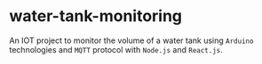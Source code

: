 # water-tank-monitoring
An IOT project to monitor the volume of a water tank using ```Arduino``` technologies and ```MQTT``` protocol with ```Node.js``` and ```React.js```.

